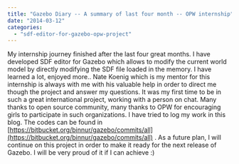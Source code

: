 ```yaml
---
title: "Gazebo Diary -- A summary of last four month -- OPW internship"
date: "2014-03-12"
categories: 
  - "sdf-editor-for-gazebo-opw-project"
---
```


My internship journey finished after the last four great months. I have developed SDF editor for Gazebo which allows to modify the current world model by directly modifying the SDF file loaded in the memory. I have learned a lot, enjoyed more.. Nate Koenig which is my mentor for this internship is always with me with his valuable help in order to direct me though the project and answer my questions. It was my first time to be in such a great international project, working with a person on chat. Many thanks to open source community, many thanks to OPW for encouraging girls to participate in such organizations. I have tried to log my work in this blog. The codes can be found in [https://bitbucket.org/binnur/gazebo/commits/all](https://bitbucket.org/binnur/gazebo/commits/all) . As a future plan, I will continue on this project in order to make it ready for the next release of Gazebo. I will be very proud of it if I can achieve :)
